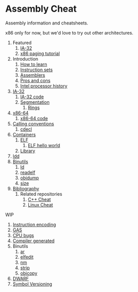 # Assembly Cheat

Assembly information and cheatsheets.

x86 only for now, but we'd love to try out other architectures.

1.  Featured
    1. [IA-32](ia32/)
    1. [x86 paging tutorial](http://stackoverflow.com/questions/18431261/how-does-x86-paging-work)
1.  Introduction
    1. [How to learn](how-to-learn.md)
    1. [Instruction sets](instruction-sets.md)
    1. [Assemblers](assemblers.md)
    1. [Pros and cons](pros-and-cons.md)
    1. [Intel processor history](intel-processor-history.md)
1.  [IA-32](ia-32.md)
    1. [IA-32 code](ia-32/)
    1. [Segmentation](segmentation.md)
        1. [Rings](rings.md)
1.  [x86-64](x86-64.md)
    1. [x86-64 code](x86-64/)
1.  [Calling conventions](calling-conventions.md)
    1. [cdecl](cdecl.md)
1.  [Containers](containers.md)
    1.  [ELF](elf.md)
        1. [ELF hello world](elf-hello-world.md)
    1.  [Library](library/)
1.  [ldd](ldd.md)
1.  [Binutils](binutils.md)
    1. [ld](ld.md)
    1. [readelf](readelf.md)
    1. [objdump](objdump.md)
    1. [size](size.md)
1.  [Bibliography](bibliography.md)
    1. Related repositories
       1. [C++ Cheat](https://github.com/cirosantilli/cpp-cheat)
       1. [Linux Cheat](https://github.com/cirosantilli/linux-cheat)

WIP

1.  [Instruction encoding](instruction-encoding/)
1.  [GAS](ia32/gas/)
1.  [CPU bugs](cpu-bugs.md)
1.  [Compiler generated](compiler-generated/)
1.  Binutils
    1. [ar](ar.md)
    1. [elfedit](elfedit.md)
    1. [nm](nm.md)
    1. [strip](strip.md)
    1. [objcopy](objcopy.md)
1.  [DWARF](dwarf.md)
1.  [Symbol Versioning](symbol-versioning.md)
